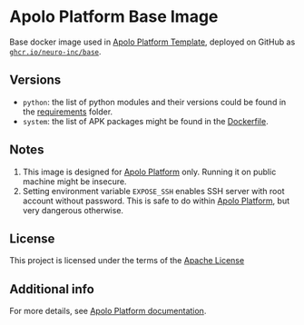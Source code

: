Apolo Platform Base Image
====================

Base docker image used in [Apolo Platform Template](https://github.com/neuro-inc/flow-template), deployed on GitHub as [`ghcr.io/neuro-inc/base`](https://github.com/orgs/neuro-inc/packages/container/package/base).

Versions
---
- `python`: the list of python modules and their versions could be found in the [requirements](./requirements) folder.
- `system`: the list of APK packages might be found in the [Dockerfile](./Dockerfile).

Notes
-----
1. This image is designed for [Apolo Platform](https://apolo.us) only. Running it on public machine might be insecure.
2. Setting environment variable `EXPOSE_SSH` enables SSH server with root account without password. This is safe to do within [Apolo Platform](https://apolo.us), but very dangerous otherwise.

License
-------
This project is licensed under the terms of the [Apache License](/LICENSE)

Additional info
---------------
For more details, see [Apolo Platform documentation](https://docs.apolo.us/index).
